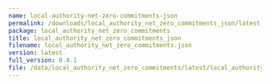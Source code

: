 ```yaml
---
name: local-authority-net-zero-commitments-json
permalink: /downloads/local_authority_net_zero_commitments_json/latest
package: local_authority_net_zero_commitments
title: local_authority_net_zero_commitments_json
filename: local_authority_net_zero_commitments.json
version: latest
full_version: 0.4.1
file: /data/local_authority_net_zero_commitments/latest/local_authority_net_zero_commitments.json
---
```

